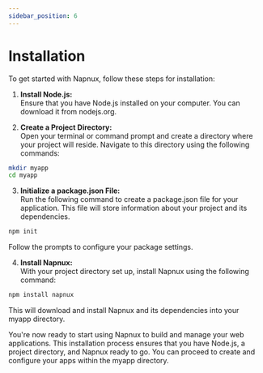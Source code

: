 ```yaml
---
sidebar_position: 6
---
```


# Installation

To get started with Napnux, follow these steps for installation:

1. **Install Node.js:**  
   Ensure that you have Node.js installed on your computer. You can download it from nodejs.org.

2. **Create a Project Directory:**  
   Open your terminal or command prompt and create a directory where your project will reside. Navigate to this directory using the following commands:

```bash
mkdir myapp
cd myapp
```

3. **Initialize a package.json File:**  
   Run the following command to create a package.json file for your application. This file will store information about your project and its dependencies.

```bash
npm init
```

Follow the prompts to configure your package settings.

4. **Install Napnux:**  
   With your project directory set up, install Napnux using the following command:

```bash
npm install napnux
```

This will download and install Napnux and its dependencies into your myapp directory.

You're now ready to start using Napnux to build and manage your web applications. This installation process ensures that you have Node.js, a project directory, and Napnux ready to go. You can proceed to create and configure your apps within the myapp directory.

